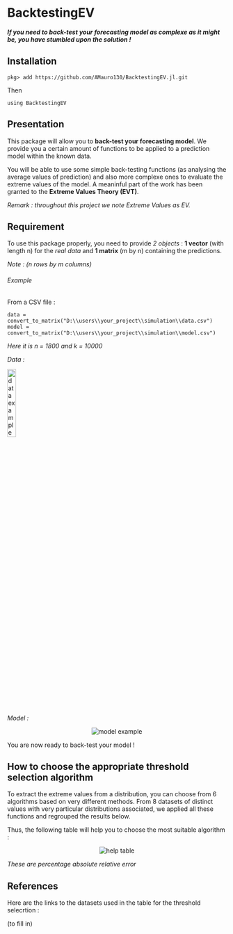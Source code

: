 # BacktestingEV



***If you need to back-test your forecasting model as complexe as it might be, you have stumbled upon the solution !***



## Installation

```
pkg> add https://github.com/AMauro130/BacktestingEV.jl.git
```
Then
```
using BacktestingEV
```



## Presentation

This package will allow you to **back-test your forecasting model**.
We provide you a certain amount of functions to be applied to a prediction model within the known data.

You will be able to use some simple back-testing functions (as analysing the average values of prediction) and also more complexe ones to evaluate the extreme values of the model.
A meaninful part of the work has been granted to the **Extreme Values Theory (EVT)**.

*Remark : throughout this project we note Extreme Values as EV.*



## Requirement

To use this package properly, you need to provide _2 objects_ : **1 vector** (with length n) for the *real data* and **1 matrix** (m by n) containing the predictions.

*Note : (n rows by m columns)*


###### Example

From a CSV file :

```
data = convert_to_matrix("D:\\users\\your_project\\simulation\\data.csv")
model = convert_to_matrix("D:\\users\\your_project\\simulation\\model.csv")
```

*Here it is n = 1800 and k = 10000*

*Data :*
<div id="header" align="left">
	<img src="https://user-images.githubusercontent.com/92920225/181226632-66a8719f-2f97-49a9-a1e3-b048c56bf298.png" alt="data example" width=20% height=20%>
</div>

*Model :*
<div id="header" align="center">
	<img src="https://user-images.githubusercontent.com/92920225/181226837-36d93d00-334e-4fef-bca1-77ca70c1f9b1.png" alt="model	 example">
</div>

You are now ready to back-test your model !


## How to choose the appropriate threshold selection algorithm

To extract the extreme values from a distribution, you can choose from 6 algorithms based on very different methods.
From 8 datasets of distinct values with very particular distributions associated, we applied all these functions and regrouped the results below.

Thus, the following table will help you to choose the most suitable algorithm :

<div id="header" align="center">
	<img src="https://user-images.githubusercontent.com/92920225/181231445-f95f5611-ec50-4c68-839a-86465a3a36f8.png" alt="help table">
</div>

*These are percentage absolute relative error*


## References

Here are the links to the datasets used in the table for the threshold selecrtion :

(to fill in)